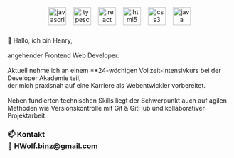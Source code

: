 <div align="center">
  <img src="https://cdn.jsdelivr.net/gh/devicons/devicon/icons/javascript/javascript-original.svg" height="40" alt="javascript logo"  />
  <img width="8" />
  <img src="https://cdn.jsdelivr.net/gh/devicons/devicon/icons/typescript/typescript-original.svg" height="40" alt="typescript logo"  />
  <img width="8" />
  <img src="https://cdn.jsdelivr.net/gh/devicons/devicon/icons/react/react-original.svg" height="40" alt="react logo"  />
  <img width="8" />
  <img src="https://cdn.jsdelivr.net/gh/devicons/devicon/icons/html5/html5-original.svg" height="40" alt="html5 logo"  />
  <img width="8" />
  <img src="https://cdn.jsdelivr.net/gh/devicons/devicon/icons/css3/css3-original.svg" height="40" alt="css3 logo"  />
  <img width="8" />
  <img src="https://cdn.jsdelivr.net/gh/devicons/devicon/icons/java/java-original.svg" height="40" alt="java logo"  />
</div>

###

<p align="left">👋 Hallo, ich bin Henry,<br><br>angehender Frontend Web Developer.<br><br>Aktuell nehme ich an einem **24-wöchigen Vollzeit-Intensivkurs bei der Developer Akademie teil, <br>der mich praxisnah auf eine Karriere als Webentwickler vorbereitet. <br><br>Neben fundierten technischen Skills liegt der Schwerpunkt auch auf agilen Methoden wie Versionskontrolle mit Git & GitHub und kollaborativer Projektarbeit.

### 📫 Kontakt<br>📧 HWolf.binz@gmail.com</p>

### 



###
